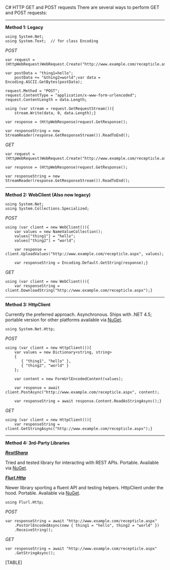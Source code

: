 C\# HTTP GET and POST requests
There are several ways to perform GET and POST requests:

------------------------------------------------------------------------

**Method 1: Legacy**

```
using System.Net;
using System.Text;  // for class Encoding
```

*POST*

```
var request = (HttpWebRequest)WebRequest.Create("http://www.example.com/recepticle.aspx");

var postData = "thing1=hello";
    postData += "&thing2=world";var data = Encoding.ASCII.GetBytes(postData);

request.Method = "POST";
request.ContentType = "application/x-www-form-urlencoded";
request.ContentLength = data.Length;

using (var stream = request.GetRequestStream()){
    stream.Write(data, 0, data.Length);}

var response = (HttpWebResponse)request.GetResponse();

var responseString = new StreamReader(response.GetResponseStream()).ReadToEnd();
```

*GET*

```
var request = (HttpWebRequest)WebRequest.Create("http://www.example.com/recepticle.aspx");

var response = (HttpWebResponse)request.GetResponse();

var responseString = new StreamReader(response.GetResponseStream()).ReadToEnd();
```

------------------------------------------------------------------------

**Method 2: WebClient (Also now legacy)**

```
using System.Net;
using System.Collections.Specialized;
```

*POST*

```
using (var client = new WebClient()){
    var values = new NameValueCollection();
    values["thing1"] = "hello";
    values["thing2"] = "world";

    var response = client.UploadValues("http://www.example.com/recepticle.aspx", values);

    var responseString = Encoding.Default.GetString(response);}
```

*GET*

```
using (var client = new WebClient()){
    var responseString = client.DownloadString("http://www.example.com/recepticle.aspx");}
```

------------------------------------------------------------------------

**Method 3: HttpClient**

Currently the preferred approach. Asynchronous. Ships with .NET 4.5; portable version for other platforms available via [NuGet](https://www.nuget.org/packages/Microsoft.Net.Http).

```
using System.Net.Http;
```

*POST*

```
using (var client = new HttpClient()){
    var values = new Dictionary<string, string>
    {
       { "thing1", "hello" },
       { "thing2", "world" }
    };

    var content = new FormUrlEncodedContent(values);

    var response = await client.PostAsync("http://www.example.com/recepticle.aspx", content);

    var responseString = await response.Content.ReadAsStringAsync();}
```

*GET*

```
using (var client = new HttpClient()){
    var responseString = client.GetStringAsync("http://www.example.com/recepticle.aspx");}
```

------------------------------------------------------------------------

**Method 4: 3rd-Party Libraries**

***[RestSharp](https://github.com/restsharp/RestSharp)***

Tried and tested library for interacting with REST APIs. Portable. Available via [NuGet](https://www.nuget.org/packages/RestSharp).

***[Flurl.Http](http://tmenier.github.io/Flurl/)***

Newer library sporting a fluent API and testing helpers. HttpClient under the hood. Portable. Available via [NuGet](https://www.nuget.org/packages/Flurl.Http).

```
using Flurl.Http;
```

*POST*

```
var responseString = await "http://www.example.com/recepticle.aspx"
    .PostUrlEncodedAsync(new { thing1 = "hello", thing2 = "world" })
    .ReceiveString();
```

*GET*

```
var responseString = await "http://www.example.com/recepticle.aspx"
    .GetStringAsync();
```

[TABLE]


